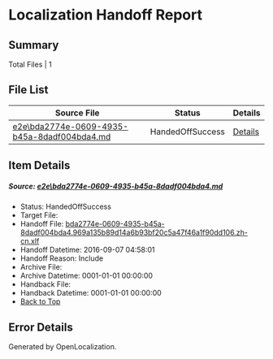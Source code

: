 # <a name='report-top'></a> Localization Handoff Report

## Summary
 Total Files | 1

## File List
 Source File | Status | Details 
 ----------- | ------ | ------- 
 [e2e\bda2774e-0609-4935-b45a-8dadf004bda4.md](https://github.com/OpenLocalizationTestOrg/ol-test0/blob/2dc56fb79e4ab7f0c6e836b88abb24bc84a4d960/e2e/bda2774e-0609-4935-b45a-8dadf004bda4.md) | HandedOffSuccess | [Details](#2633164c3a03ff0c3c8f863a7b4eb4980e010a737)

## Item Details
##### <a name='2633164c3a03ff0c3c8f863a7b4eb4980e010a737'></a> Source: [e2e\bda2774e-0609-4935-b45a-8dadf004bda4.md](https://github.com/OpenLocalizationTestOrg/ol-test0/blob/2dc56fb79e4ab7f0c6e836b88abb24bc84a4d960/e2e/bda2774e-0609-4935-b45a-8dadf004bda4.md)
* Status: HandedOffSuccess
* Target File: 
* Handoff File: [bda2774e-0609-4935-b45a-8dadf004bda4.969a135b89d14a6b93bf20c5a47f46a1f90dd106.zh-cn.xlf](https://github.com/OpenLocalizationTestOrg/ol-test0-handoff/blob/1df56b1b56d422e824b7484556232d0eb20fa056/ol-handoff/OpenLocalizationTestOrg/ol-test0-zhcn/ci/ht/bda2774e-0609-4935-b45a-8dadf004bda4.969a135b89d14a6b93bf20c5a47f46a1f90dd106.zh-cn.xlf)
* Handoff Datetime: 2016-09-07 04:58:01
* Handoff Reason: Include
* Archive File: 
* Archive Datetime: 0001-01-01 00:00:00
* Handback File: 
* Handback Datetime: 0001-01-01 00:00:00
* [Back to Top](#report-top)


## Error Details

Generated by OpenLocalization.
